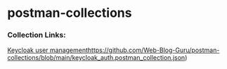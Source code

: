 # postman-collections

### Collection Links:
[Keycloak user management](https://github.com/Web-Blog-Guru/postman-collections/blob/main/keycloak_auth.postman_collection.json)https://github.com/Web-Blog-Guru/postman-collections/blob/main/keycloak_auth.postman_collection.json)
